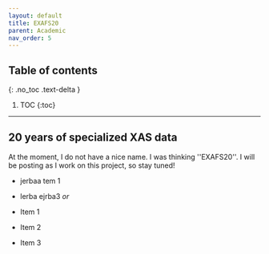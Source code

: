 ```yaml
---
layout: default
title: EXAFS20
parent: Academic
nav_order: 5
---
```





## Table of contents
{: .no_toc .text-delta }

1. TOC
{:toc}

---


## 20 years of specialized XAS data

At the moment, I do not have a nice name. I was thinking ''EXAFS20''. I will be posting as I work on this project, so stay tuned!
* jerbaa tem 1
* lerba ejrba3
_or_

* Item 1
* Item 2
* Item 3



